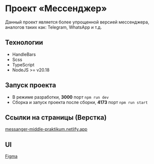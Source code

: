 # Проект «Мессенджер»

Данный проект является более упрощенной версией мессенджера, аналогов таких как: Telegram, WhatsApp и т.д.

## Технологии
- HandleBars
- Scss
- TypeScript
- NodeJS >= v20.18

## Запуск проекта

- В режиме разработки, __3000__ порт ``` npm run dev ```
- Сборка и запуск проекта после сборки, __4173__ порт ``` npm run start ``` 

## Ссылки на страницы (Верстка) 
[messanger-middle-praktikum.netlify.app](https://messanger-middle-praktikum.netlify.app/)

## UI

[Figma](https://www.figma.com/design/1MlsG3mHcikkIAy38tXtPx/Chat_external_link-(Copy)?node-id=12-80&t=KXoIFN5bXVEOArqc-0)





